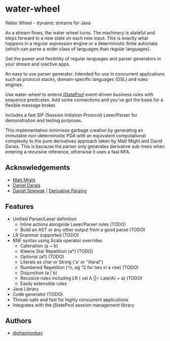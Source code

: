 # water-wheel
Water Wheel - dynamic streams for Java

As a stream flows, the water wheel turns.  The machinery is stateful and steps forward to a new state on each new input.  This is exactly what happens in a regular
expression engine or a deterministic finite automata (which can parse a wider class of languages than regular languages).

Get the power and flexibility of regular languages and parser generators in your stream and reactive apps.

An easy to use parser generator. Intended for use in concurrent applications such as protocol stacks, domain-specific languages (DSL) and rules engines.

Use water-wheel to extend [jStatePool](http://github.com/shannonbay/jStatePool) event-driven business rules with sequence predicates. Add some connections and you've got the basis for a flexible message broker.

Includes a fast SIP (Session Initiation Protocol) Lexer/Parser for demonstration and testing purposes.

This implementation minimises garbage creation by generating an immutable non-deterministic PDA with an equivalent computational complexity to the pure derivatives approach taken by Matt Might and David Darais.  This is because the parser only generates derivative sub-trees when entering a recursive reference, otherwise it uses a fast NFA.

## Acknowledgements
- [Matt Might](https://matt.might.net/articles/parsing-with-derivatives/)
- [Daniel Darais](http://david.darais.com/)
- [Daniel Spiewak](http://www.codecommit.com/blog/) | [Derivative Parsing](http://www.cs.uwm.edu/~dspiewak/papers/derivative-parsing.pdf)
## Features

- Unified Parser/Lexer definition
    - Inline actions alongside Lexer/Parser rules (TODO)
    - Build an AST or any other output from a good parse (TODO)
- LR Grammar supported (TODO)
- BNF syntax using Scala operator overrides
    - Catenation (a ~ b)
    - Kleene Star Repetition (a*) (TODO)
    - Optional (a?) (TODO)
    - Literals as char or String ('a' or "literal")
    - Numbered Repetition (^n, eg ^2 for two in a row) (TODO)
    - Disjunction (a | b)
    - Recusive rules including LR ( val A ||= Late(A) ~ a) (TODO)
    - Easily extensible rules
 - Java Library
 - Code generator (TODO)
 - Thread-safe and fast for highly concurrent applications
 - Integrates with the jStatePool session management library

## Authors

- [@shannonbay](https://www.github.com/shannonbay)

